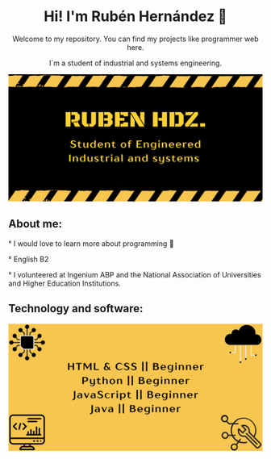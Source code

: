 <p align="center">
  <h1 align="center">Hi! I'm Rubén Hernández 👋</h1>
</p>

<p align="center">
  Welcome to my repository. You can find my projects like programmer web here.
</p>
<p align="center">
  I´m a student of industrial and systems engineering. 
</p>
<img src="https://github.com/Gyo28/Gyo28/blob/main/Black%20and%20Yellow%20Geometric%20Opening%20Soon%20Banner%20(1).png">
<p align="center">
  <h2>About me:</h2>
</p>
<p>° I would love to learn more about programming 🫰</p>
<p>° English B2</p>
<p>° I volunteered at Ingenium ABP and the National Association of Universities and Higher Education Institutions.</p>
 <h2>Technology and software:</h2>

 <img src="https://github.com/Gyo28/Gyo28/blob/main/1%20(2).png">
